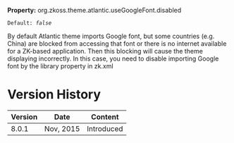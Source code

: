 **Property:** org.zkoss.theme.atlantic.useGoogleFont.disabled

`Default: `*`false`*

By default Atlantic theme imports Google font, but some countries (e.g.
China) are blocked from accessing that font or there is no internet
available for a ZK-based application. Then this blocking will cause the
theme displaying incorrectly. In this case, you need to disable
importing Google font by the library property in zk.xml

# Version History

| Version | Date      | Content    |
|---------|-----------|------------|
| 8.0.1   | Nov, 2015 | Introduced |
